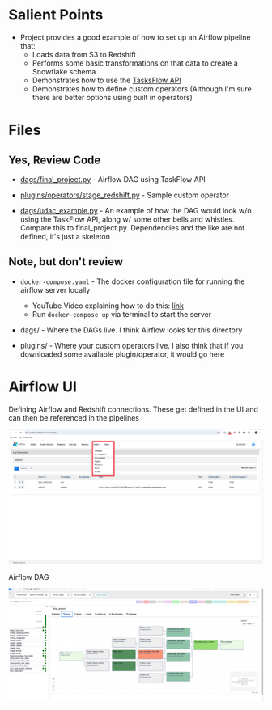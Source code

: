 # Salient Points

* Project provides a good example of how to set up an Airflow pipeline that: 
    * Loads data from S3 to Redshift
    * Performs some basic transformations on that data to create a Snowflake schema
    * Demonstrates how to use the [TasksFlow API](https://airflow.apache.org/docs/apache-airflow/stable/tutorial/taskflow.html)
    * Demonstrates how to define custom operators (Although I'm sure there are better options using built in 
    operators)

# Files

## Yes, Review Code
* [dags/final_project.py](https://github.com/anvo268/cd12380-data-pipelines-with-airflow/blob/anki-branch/dags/final_project.py) - Airflow DAG using TaskFlow API

* [plugins/operators/stage_redshift.py](https://github.com/anvo268/cd12380-data-pipelines-with-airflow/blob/anki-branch/plugins/operators/stage_redshift.py) - Sample custom operator

* [dags/udac_example.py](https://github.com/anvo268/cd12380-data-pipelines-with-airflow/blob/anki-branch/dags/udac_example_dag.py) - An example of how the DAG would look w/o using the TaskFlow API, along w/ some other
bells and whistles. Compare this to final_project.py. Dependencies and the like are not defined, it's just a skeleton


## Note, but don't review

* `docker-compose.yaml` - The docker configuration file for running the airflow server locally
    * YouTube Video explaining how to do this: [link](https://www.youtube.com/watch?v=aTaytcxy2Ck)
    * Run `docker-compose up` via terminal to start the server

* dags/ - Where the DAGs live. I think Airflow looks for this directory
* plugins/ - Where your custom operators live. I also think that if you downloaded some available plugin/operator, it 
would go here

# Airflow UI

Defining Airflow and Redshift connections. These get defined in the UI and can then be referenced in the pipelines

![alt text](<images/CleanShot 2024-07-02 at 14.39.04.png>)

Airflow DAG

![alt text](<images/CleanShot 2024-07-02 at 20.59.59.png>)